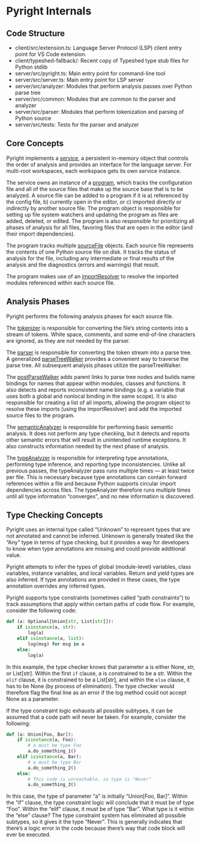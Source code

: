 # Pyright Internals

## Code Structure

* client/src/extension.ts: Language Server Protocol (LSP) client entry point for VS Code extension.
* client/typeshed-fallback/: Recent copy of Typeshed type stub files for Python stdlib
* server/src/pyright.ts: Main entry point for command-line tool
* server/src/server.ts: Main entry point for LSP server
* server/src/analyzer: Modules that perform analysis passes over Python parse tree
* server/src/common: Modules  that are common to the parser and analyzer
* server/src/parser: Modules that perform tokenization and parsing of Python source
* server/src/tests: Tests for the parser and analyzer


## Core Concepts

Pyright implements a [service](https://github.com/Microsoft/pyright/blob/master/server/src/analyzer/service.ts), a persistent in-memory object that controls the order of analysis and provides an interface for the language server. For multi-root workspaces, each workspace gets its own service instance.

The service owns an instance of a [program](https://github.com/Microsoft/pyright/blob/master/server/src/analyzer/program.ts), which tracks the configuration file and all of the source files that make up the source base that is to be analyzed. A source file can be added to a program if it is a) referenced by the config file, b) currently open in the editor, or c) imported directly or indirectly by another source file. The program object is responsible for setting up file system watchers and updating the program as files are added, deleted, or edited. The program is also responsible for prioritizing all phases of analysis for all files, favoring files that are open in the editor (and their import dependencies).

The program tracks multiple [sourceFile](https://github.com/Microsoft/pyright/blob/master/server/src/analyzer/sourceFile.ts) objects. Each source file represents the contents of one Python source file on disk. It tracks the status of analysis for the file, including any intermediate or final results of the analysis and the diagnostics (errors and warnings) that result.

The program makes use of an [importResolver](https://github.com/Microsoft/pyright/blob/master/server/src/analyzer/importResolver.ts) to resolve the imported modules referenced within each source file.


## Analysis Phases

Pyright performs the following analysis phases for each source file.

The [tokenizer](https://github.com/Microsoft/pyright/blob/master/server/src/parser/tokenizer.ts) is responsible for converting the file’s string contents into a stream of tokens. White space, comments, and some end-of-line characters are ignored, as they are not needed by the parser.

The [parser](https://github.com/Microsoft/pyright/blob/master/server/src/parser/parser.ts) is responsible for converting the token stream into a parse tree. A generalized [parseTreeWalker](https://github.com/Microsoft/pyright/blob/master/server/src/analyzer/parseTreeWalker.ts) provides a convenient way to traverse the parse tree. All subsequent analysis phases utilize the parseTreeWalker.

The [postParseWalker](https://github.com/Microsoft/pyright/blob/master/server/src/analyzer/postParseWalker.ts) adds parent links to parse tree nodes and builds name bindings for names that appear within modules, classes and functions. It also detects and reports inconsistent name bindings (e.g. a variable that uses both a global and nonlocal binding in the same scope). It is also responsible for creating a list of all imports, allowing the program object to resolve these imports (using the importResolver) and add the imported source files to the program.

The [semanticAnalyzer](https://github.com/Microsoft/pyright/blob/master/server/src/analyzer/semanticAnalyzer.ts) is responsible for performing basic semantic analysis. It does not perform any type checking, but it detects and reports other semantic errors that will result in unintended runtime exceptions. It also constructs information needed by the next phase of analysis.

The [typeAnalyzer](https://github.com/Microsoft/pyright/blob/master/server/src/analyzer/typeAnalyzer.ts) is responsible for interpreting type annotations, performing type inference, and reporting type inconsistencies. Unlike all previous passes, the typeAnalyzer pass runs multiple times — at least twice per file. This is necessary because type annotations can contain forward references within a file and because Python supports circular import dependencies across files. The typeAnalyzer therefore runs multiple times until all type information “converges”, and no new information is discovered.

## Type Checking Concepts

Pyright uses an internal type called “Unknown” to represent types that are not annotated and cannot be inferred. Unknown is generally treated like the “Any” type in terms of type checking, but it provides a way for developers to know when type annotations are missing and could provide additional value.

Pyright attempts to infer the types of global (module-level) variables, class variables, instance variables, and local variables. Return and yield types are also inferred. If type annotations are provided in these cases, the type annotation overrides any inferred types.

Pyright supports type constraints (sometimes called “path constraints”) to track assumptions that apply within certain paths of code flow. For example, consider the following code:
```python
def (a: Optional[Union[str, List[str]]):
    if isinstance(a, str):
        log(a)
    elif isinstance(a, list):
        log(msg) for msg in a
    else:
        log(a)
```

In this example, the type checker knows that parameter a is either None, str, or List[str]. Within the first `if` clause, a is constrained to be a str. Within the `elif` clause, it is constrained to be a List[str], and within the `else` clause, it has to be None (by process of elimination). The type checker would therefore flag the final line as an error if the log method could not accept None as a parameter.

If the type constraint logic exhausts all possible subtypes, it can be assumed that a code path will never be taken. For example, consider the following:
```python
def (a: Union[Foo, Bar]):
    if isinstance(a, Foo):
        # a must be type Foo
        a.do_something_1()
    elif isinstance(a, Bar):
        # a must be type Bar
        a.do_something_2()
    else:
        # This code is unreachable, so type is "Never"
        a.do_something_3()
```

In this case, the type of parameter “a” is initially “Union[Foo, Bar]”. Within the “if” clause, the type constraint logic will conclude that it must be of type “Foo”. Within the “elif” clause, it must be of type “Bar”. What type is it within the “else” clause? The type constraint system has eliminated all possible subtypes, so it gives it the type “Never”. This is generally indicates that there’s a logic error in the code because there’s way that code block will ever be executed.

